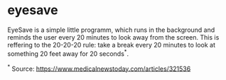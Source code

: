 # eyesave

EyeSave is a simple little programm, which runs in the background and reminds the user every 20 minutes to look away from the screen.
This is reffering to the 20-20-20 rule: take a break every 20 minutes to look at something 20 feet away for 20 seconds<sup>*</sup>.



<sup>*</sup> Source: https://www.medicalnewstoday.com/articles/321536
